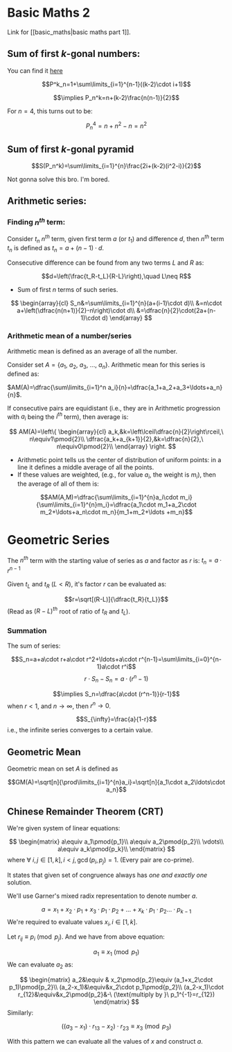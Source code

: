 # Basic Maths 2
Link for [[basic_maths|basic maths part 1]].

## Sum of first $k$-gonal numbers:

You can find it [here](https://en.wikipedia.org/wiki/Polygonal_number)

$$P^k_n=1+\sum\limits_{i=1}^{n-1}((k-2)\cdot i+1)$$

$$\implies P_n^k=n+(k-2)\frac{n(n-1)}{2}$$

For $n=4$, this turns out to be:

$$P_n^4=n+n^2-n=n^2$$
## Sum of first $k$-gonal pyramid

$$S(P_n^k)=\sum\limits_{i=1}^{n}\frac{2i+(k-2)(i^2-i)}{2}$$

Not gonna solve this bro. I'm bored.

## Arithmetic series:
### Finding $n^{th}$ term:

Consider $t_n$ $n^{th}$ term, given first term $a$ (or $t_1$) and difference $d$, then $n^{th}$ term $t_n$ is defined as $t_n=a+(n-1)\cdot d$.

Consecutive difference can be found from any two terms $L$ and $R$ as:

$$d=\left(\frac{t_R-t_L}{R-L}\right),\quad L\neq R$$
- Sum of first $n$ terms of such series.

$$
\begin{array}{cl}
S_n&=\sum\limits_{i=1}^{n}(a+(i-1)\cdot d)\\
&=n\cdot a+\left(\dfrac{n(n+1)}{2}-n\right)\cdot d\\
&=\dfrac{n}{2}\cdot(2a+(n-1)\cdot d)
\end{array}
$$
### Arithmetic mean of a number/series
Arithmetic mean is defined as an average of all the number.

Consider set $A=\{a_1,\ a_2,\ a_3,\ \ldots,\ a_n\}$. Arithmetic mean for this series is defined as:

$AM(A)=\dfrac{\sum\limits_{i=1}^n a_i}{n}=\dfrac{a_1+a_2+a_3+\ldots+a_n}{n}$.


If consecutive pairs are equidistant (i.e., they are in Arithmetic progression with $a_i$ being the $i^{th}$ term), then average is:

$$
AM(A)=\left\{
\begin{array}{cl}
a_k,&k=\left\lceil\dfrac{n}{2}\right\rceil,\ n\equiv1\pmod{2}\\
\dfrac{a_k+a_{k+1}}{2},&k=\dfrac{n}{2},\ n\equiv0\pmod{2}\\
\end{array}
\right.
$$

- Arithmetic point tells us the center of distribution of uniform points: in a line it defines a middle average of all the points.
- If these values are weighted, (e.g., for value $a_i$, the weight is $m_i$), then the average of all of them is:

$$AM(A,M)=\dfrac{\sum\limits_{i=1}^{n}a_i\cdot m_i}{\sum\limits_{i=1}^{n}m_i}=\dfrac{a_1\cdot m_1+a_2\cdot m_2+\ldots+a_n\cdot m_n}{m_1+m_2+\ldots +m_n}$$
# Geometric Series
The $n^{th}$ term with the starting value of series as $a$ and factor as $r$ is: $t_n=a\cdot r^{n-1}$

Given $t_L$ and $t_R$ ($L<R$), it's factor $r$ can be evaluated as:

$$r=\sqrt[(R-L)]{\dfrac{t_R}{t_L}}$$
(Read as $(R-L)^{th}$ root of ratio of $t_R$ and $t_L$).

### Summation
The sum of series:

$$S_n=a+a\cdot r+a\cdot r^2+\ldots+a\cdot r^{n-1}=\sum\limits_{i=0}^{n-1}a\cdot r^i$$
$$r\cdot S_n-S_n=a\cdot (r^{n}-1)$$

$$\implies S_n=\dfrac{a\cdot (r^n-1)}{r-1}$$
when $r<1$, and $n\rightarrow\infty$, then $r^n \rightarrow 0$.

$$S_{\infty}=\frac{a}{1-r}$$
i.e., the infinite series converges to a certain value.
## Geometric Mean
Geometric mean on set $A$ is defined as

$$GM(A)=\sqrt[n]{\prod\limits_{i=1}^{n}a_i}=\sqrt[n]{a_1\cdot a_2\ldots\cdot a_n}$$

## Chinese Remainder Theorem (CRT)
We're given system of linear equations:

$$
\begin{matrix}
a\equiv a_1\pmod{p_1}\\
a\equiv a_2\pmod{p_2}\\
\vdots\\
a\equiv a_k\pmod{p_k}\\
\end{matrix}
$$
where $\forall\ i,j\in[1,k],i<j,\gcd(p_i,p_j)=1$. (Every pair are co-prime).

It states that given set of congruence always has *one and exactly one* solution.

We'll use Garner's mixed radix representation to denote number $a$.

$$a=x_1+x_2\cdot p_1+x_3\cdot p_1\cdot p_2+\ldots+x_k\cdot p_1\cdot p_2\ldots\cdot p_{k-1}$$
We're required to evaluate values $x_i,i\in[1,k]$.

Let $r_{ij}\equiv p_i\pmod{p_j}$.  And we have from above equation:

$$a_1\equiv x_1\pmod{p_1}$$
We can evaluate $a_2$ as:

$$
\begin{matrix}
a_2&\equiv & x_2\pmod{p_2}\equiv (a_1+x_2\cdot p_1)\pmod{p_2}\\
(a_2-x_1)&\equiv&x_2\cdot p_1\pmod{p_2}\\
(a_2-x_1)\cdot r_{12}&\equiv&x_2\pmod{p_2}&-\ (\text{multiply by }\ p_1^{-1}=r_{12})
\end{matrix}
$$
Similarly:

$$((a_3-x_1)\cdot r_{13}-x_2)\cdot r_{23}\equiv x_3\pmod{p_3}$$

With this pattern we can evaluate all the values of $x$ and construct $a$.